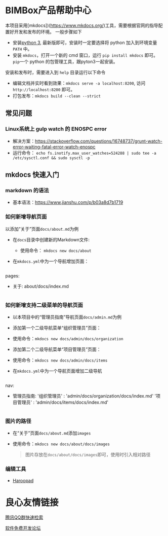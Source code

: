 # BIMBox产品帮助中心

本项目采用[mkdocs])(https://www.mkdocs.org/)工具，需要根据官网的指导配置好开发和发布的环境。
一般步骤如下

* 安装[python 3](https://www.python.org/downloads/), 最新版即可，安装时一定要选择将 python 加入到环境变量 `PATH` 中。
* 安装 `mkdocs`，打开一个新的 cmd 窗口，运行 `pip install mkdocs` 即可。 `pip`一个 python 的包管理工具，跟pyton3一起安装。

安装和发布时，需要进入到 `help` 目录运行以下命令 

* 编辑文档并实时看到效果：`mkdocs serve -a localhost:8200`, 访问`http://localhost:8200` 即可。
* 打包发布：`mkdocs build --clean --strict`

## 常见问题

### Linux系统上 gulp watch 的 ENOSPC error

* 解决方案：https://stackoverflow.com/questions/16748737/grunt-watch-error-waiting-fatal-error-watch-enospc
* 运行命令： `echo fs.inotify.max_user_watches=524288 | sudo tee -a /etc/sysctl.conf && sudo sysctl -p`

## mkdocs 快速入门

### markdown 的语法

* 基本语法：https://www.jianshu.com/p/b03a8d7b1719

### 如何新增导航页面

以添加“关于”页面`docs/about.md`为例

* 在`docs`目录中创建新的Markdown文件:
	* 使用命令： `mkdocs new docs/about`

* 在`mkdocs.yml`中为一个导航增加页面：

>```
pages:
  - 关于: about/docs/index.md
>```

### 如何新增支持二级菜单的导航页面

* 以本项目中的“管理员指南”导航页面`docs/admin.md`为例

* 添加第一个二级导航菜单“组织管理员”页面：

* 使用命令：`mkdocs new docs/admin/docs/organization`

* 添加第二个二级导航菜单“项目管理员”页面：

* 使用命令：`mkdocs new docs/admin/docs/items`

* 在`mkdocs.yml`中为一个导航页面增加二级导航

>```
nav:
   - 管理员指南: 
    '组织管理员' : 'admin/docs/organization/docs/index.md'
    '项目管理员' : 'admin/docs/items/docs/index.md'
>```

### 图片的路径

* 在“关于”页面`docs/about.md`添加`images`

* 使用命令：`mkdocs new docs/about/docs/images`

	>图片存放在`docs/about/docs/images`即可，使用时引入相对路径

### 编辑工具
* [Haroopad](http://pad.haroopress.com/user.html)




 # 良心友情链接

[腾讯QQ群快速检索](http://u.720life.cn/s/8cf73f7c)

[软件免费开发论坛](http://u.720life.cn/s/bbb01dc0)